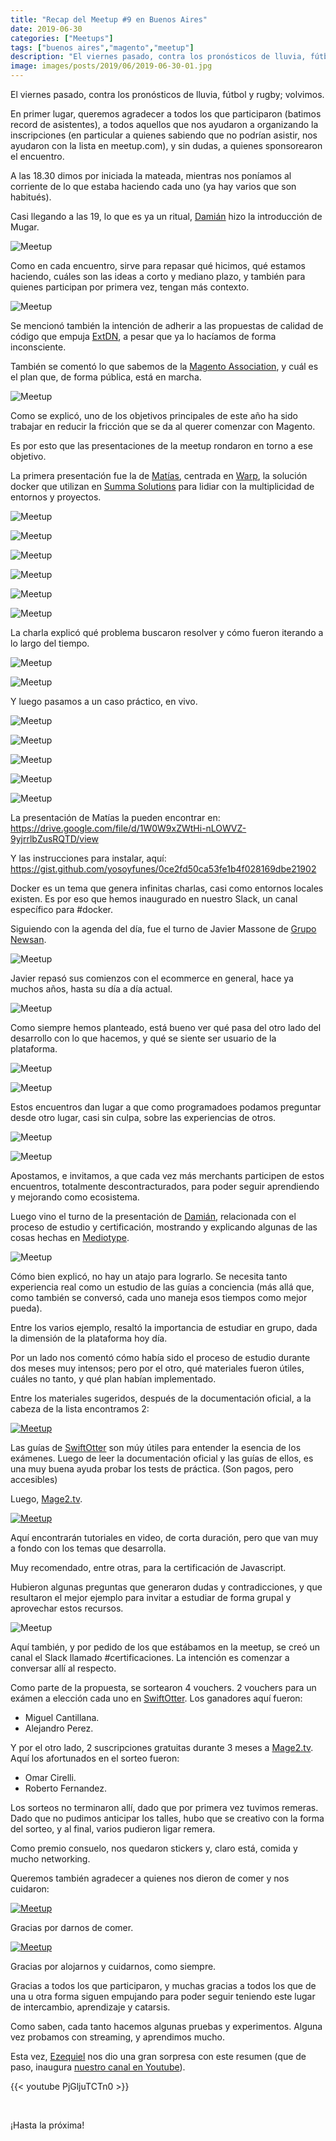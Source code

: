 ```yaml
---
title: "Recap del Meetup #9 en Buenos Aires"
date: 2019-06-30
categories: ["Meetups"]
tags: ["buenos aires","magento","meetup"]
description: "El viernes pasado, contra los pronósticos de lluvia, fútbol y rugby; volvimos."
image: images/posts/2019/06/2019-06-30-01.jpg
---
```


El viernes pasado, contra los pronósticos de lluvia, fútbol y rugby; volvimos.

En primer lugar, queremos agradecer a todos los que participaron (batimos record de asistentes), a todos aquellos que nos ayudaron a organizando la inscripciones (en particular a quienes sabiendo que no podrían asistir, nos ayudaron con la lista en meetup.com), y sin dudas, a quienes sponsorearon el encuentro.

A las 18.30 dimos por iniciada la mateada, mientras nos poníamos al corriente de lo que estaba haciendo cada uno (ya hay varios que son habitués).

Casi llegando a las 19, lo que es ya un ritual, [Damián](https://twitter.com/barbanet) hizo la introducción de Mugar.

![Meetup](/images/posts/2019/06/2019-06-30-04.jpg#center)

Como en cada encuentro, sirve para repasar qué hicimos, qué estamos haciendo, cuáles son las ideas a corto y mediano plazo, y también para quienes participan por primera vez, tengan más contexto.

![Meetup](/images/posts/2019/06/2019-06-30-05.jpg#center)

Se mencionó también la intención de adherir a las propuestas de calidad de código que empuja [ExtDN](https://extdn.org/), a pesar que ya lo hacíamos de forma inconsciente.

También se comentó lo que sabemos de la [Magento Association](https://www.magentoassociation.org/), y cuál es el plan que, de forma pública, está en marcha.

![Meetup](/images/posts/2019/06/2019-06-30-06.jpg#center)

Como se explicó, uno de los objetivos principales de este año ha sido trabajar en reducir la fricción que se da al querer comenzar con Magento.

Es por esto que las presentaciones de la meetup rondaron en torno a ese objetivo.

La primera presentación fue la de [Matías](https://twitter.com/yosoyfunes), centrada en [Warp](https://github.com/SummaSolutions/warp-engine), la solución docker que utilizan en [Summa Solutions](https://twitter.com/summasolutions) para lidiar con la multiplicidad de entornos y proyectos.

![Meetup](/images/posts/2019/06/2019-06-30-08.jpg#center)

![Meetup](/images/posts/2019/06/2019-06-30-09.jpg#center)

![Meetup](/images/posts/2019/06/2019-06-30-10.jpg#center)

![Meetup](/images/posts/2019/06/2019-06-30-11.jpg#center)

![Meetup](/images/posts/2019/06/2019-06-30-12.jpg#center)

![Meetup](/images/posts/2019/06/2019-06-30-13.jpg#center)

La charla explicó qué problema buscaron resolver y cómo fueron iterando a lo largo del tiempo.

![Meetup](/images/posts/2019/06/2019-06-30-14.jpg#center)

![Meetup](/images/posts/2019/06/2019-06-30-15.jpg#center)

Y luego pasamos a un caso práctico, en vivo.

![Meetup](/images/posts/2019/06/2019-06-30-16.jpg#center)

![Meetup](/images/posts/2019/06/2019-06-30-17.jpg#center)

![Meetup](/images/posts/2019/06/2019-06-30-18.jpg#center)

![Meetup](/images/posts/2019/06/2019-06-30-19.jpg#center)

![Meetup](/images/posts/2019/06/2019-06-30-20.jpg#center)

La presentación de Matías la pueden encontrar en: https://drive.google.com/file/d/1W0W9xZWtHi-nLOWVZ-9yjrrlbZusRQTD/view

Y las instrucciones para instalar, aquí: https://gist.github.com/yosoyfunes/0ce2fd50ca53fe1b4f028169dbe21902

Docker es un tema que genera infinitas charlas, casi como entornos locales existen. Es por eso que hemos inaugurado en nuestro Slack, un canal específico para #docker.

Siguiendo con la agenda del día, fue el turno de Javier Massone de [Grupo Newsan](http://www.newsan.com.ar/).

![Meetup](/images/posts/2019/06/2019-06-30-21.jpg#center)

Javier repasó sus comienzos con el ecommerce en general, hace ya muchos años, hasta su día a día actual.

![Meetup](/images/posts/2019/06/2019-06-30-22.jpg#center)

Como siempre hemos planteado, está bueno ver qué pasa del otro lado del desarrollo con lo que hacemos, y qué se siente ser usuario de la plataforma.

![Meetup](/images/posts/2019/06/2019-06-30-23.jpg#center)

![Meetup](/images/posts/2019/06/2019-06-30-24.jpg#center)

Estos encuentros dan lugar a que como programadoes podamos preguntar desde otro lugar, casi sin culpa, sobre las experiencias de otros.

![Meetup](/images/posts/2019/06/2019-06-30-25.jpg#center)

![Meetup](/images/posts/2019/06/2019-06-30-26.jpg#center)

Apostamos, e invitamos, a que cada vez más merchants participen de estos encuentros, totalmente descontracturados, para poder seguir aprendiendo y mejorando como ecosistema.

Luego vino el turno de la presentación de [Damián](https://twitter.com/barbanet), relacionada con el proceso de estudio y certificación, mostrando y explicando algunas de las cosas hechas en [Mediotype](https://twitter.com/mediotype).

![Meetup](/images/posts/2019/06/2019-06-30-27.png#center)

Cómo bien explicó, no hay un atajo para lograrlo. Se necesita tanto experiencia real como un estudio de las guías a conciencia (más allá que, como también se conversó, cada uno maneja esos tiempos como mejor pueda).

Entre los varios ejemplo, resaltó la importancia de estudiar en grupo, dada la dimensión de la plataforma hoy día.

Por un lado nos comentó cómo había sido el proceso de estudio durante dos meses muy intensos; pero por el otro, qué materiales fueron útiles, cuáles no tanto, y qué plan habían implementado.

Entre los materiales sugeridos, después de la documentación oficial, a la cabeza de la lista encontramos 2:

[![Meetup](/images/posts/2019/06/2019-06-30-32.png#center)](https://swiftotter.com/)

Las guías de [SwiftOtter](https://twitter.com/Swift_Otter) son múy útiles para entender la esencia de los exámenes. Luego de leer la documentación oficial y las guías de ellos, es una muy buena ayuda probar los tests de práctica. (Son pagos, pero accesibles)

Luego, [Mage2.tv](https://twitter.com/mage2tv).

[![Meetup](/images/posts/2019/06/2019-06-30-29.png#center)](https://www.mage2.tv/)

Aquí encontrarán tutoriales en video, de corta duración, pero que van muy a fondo con los temas que desarrolla.

Muy recomendado, entre otras, para la certificación de Javascript.

Hubieron algunas preguntas que generaron dudas y contradicciones, y que resultaron el mejor ejemplo para invitar a estudiar de forma grupal y aprovechar estos recursos.

![Meetup](/images/posts/2019/06/2019-06-30-28.jpg#center)

Aquí también, y por pedido de los que estábamos en la meetup, se creó un canal el Slack llamado #certificaciones. La intención es comenzar a conversar allí al respecto.

Como parte de la propuesta, se sortearon 4 vouchers. 2 vouchers para un exámen a elección cada uno en [SwiftOtter](https://swiftotter.com/). Los ganadores aquí fueron:

* Miguel Cantillana.
* Alejandro Perez.

Y por el otro lado, 2 suscripciones gratuitas durante 3 meses a [Mage2.tv](https://www.mage2.tv/). Aquí los afortunados en el sorteo fueron:

* Omar Cirelli.
* Roberto Fernandez.

Los sorteos no terminaron allí, dado que por primera vez tuvimos remeras. Dado que no pudimos anticipar los talles, hubo que se creativo con la forma del sorteo, y al final, varios pudieron ligar remera.

Como premio consuelo, nos quedaron stickers y, claro está, comida y mucho networking.

Queremos también agradecer a quienes nos dieron de comer y nos cuidaron:

[![Meetup](/images/posts/2019/06/2019-06-30-30.png#center)](https://www.mediotype.com/)

Gracias por darnos de comer.

[![Meetup](/images/posts/2019/06/2019-06-30-31.png#center)](http://semexpert.com.ar/)

Gracias por alojarnos y cuidarnos, como siempre.

Gracias a todos los que participaron, y muchas gracias a todos los que de una u otra forma siguen empujando para poder seguir teniendo este lugar de intercambio, aprendizaje y catarsis.

Como saben, cada tanto hacemos algunas pruebas y experimentos. Alguna vez probamos con streaming, y aprendimos mucho.

Esta vez, [Ezequiel](https://twitter.com/eezequiel) nos dio una gran sorpresa con este resumen (que de paso, inaugura [nuestro canal en Youtube](https://www.youtube.com/channel/UC_9WTMVRzQOL5GAbbPJnc5Q?view_as=subscriber)).

{{< youtube PjGljuTCTn0 >}}

&nbsp;

¡Hasta la próxima!
